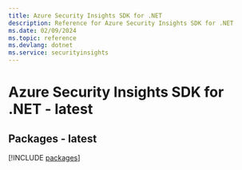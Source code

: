 ```yaml
---
title: Azure Security Insights SDK for .NET
description: Reference for Azure Security Insights SDK for .NET
ms.date: 02/09/2024
ms.topic: reference
ms.devlang: dotnet
ms.service: securityinsights
---
```

# Azure Security Insights SDK for .NET - latest
## Packages - latest
[!INCLUDE [packages](security-insights-index.md)]